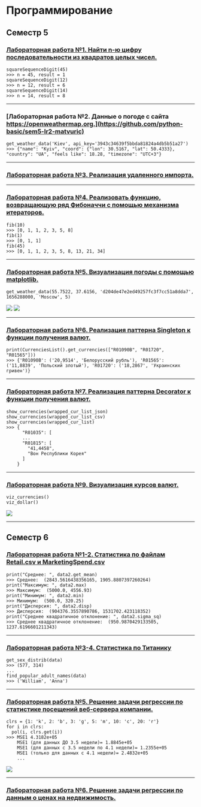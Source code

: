 # Программирование
## Семестр 5

### [Лабораторная работа №1. Найти n-ю цифру последовательности из квадратов целых чисел.](https://github.com/python-basic/sem5-lr1-matvuric)
```
squareSequenceDigit(45)
>>> n = 45, result = 1
squareSequenceDigit(12)
>>> n = 12, result = 6
squareSequenceDigit(14)
>>> n = 14, result = 8
```
***
### [Лабораторная работа №2. Данные о погоде с сайта https://openweathermap.org.](https://github.com/python-basic/sem5-lr2-matvuric)
```
get_weather_data('Kiev', api_key='3943c34639f5bbda81824a4db5b51a27')
>>> {"name": "Kyiv", "coord": {"lon": 30.5167, "lat": 50.4333}, "country": "UA", "feels like": 18.28, "timezone": "UTC+3"}
```
***
### [Лабораторная работа №3. Реализация удаленного импорта.](https://replit.com/@MatviivKirill/prog5lab3#myremotemodule.py)
***
### [Лабораторная работа №4. Реализовать функцию, возвращающую ряд Фибоначчи с помощью механизма итераторов.](https://github.com/python-basic/sem3-lr4-matvuric)
```
fib(10)
>>> [0, 1, 1, 2, 3, 5, 8]
fib(1)
>>> [0, 1, 1]
fib(45)
>>> [0, 1, 1, 2, 3, 5, 8, 13, 21, 34]
```
***
### [Лабораторная работа №5. Визуализация погоды с помощью matplotlib.](https://github.com/matvuric/programming/tree/master/weather_visualizing)
```
get_weather_data(55.7522, 37.6156, 'd204de47e2ed49257fc3f7cc51a8dda7', 1656288000, 'Moscow', 5)
```
![](https://sun9-north.userapi.com/sun9-80/s/v1/if2/FkxEy0WBtKvsOt6Dz1jiwtsUFZf3HiK6GbygRMIubKZ_7mo_K3LIy_NcXISVd874Flk5JVCylonsLejTiUcOGZfZ.jpg?size=1500x500&quality=96&type=album)
![](https://sun9-north.userapi.com/sun9-77/s/v1/if2/xAwOvnAJY2y93FEZwMAUy8bkVCvSfjbEl0yFCPQ2WFhIfKkPSbWkFUPoEckUj1iHMNX7hhU8JkOmTHKCCPLigEL-.jpg?size=1500x500&quality=96&type=album)
***
### [Лабораторная работа №6. Реализация паттерна Singleton к функции получения валют.](https://github.com/matvuric/programming/tree/master/singleton)
```
print(CurrenciesList().get_currencies(["R01090B", "R01720", "R01565"]))
>>> {'R01090B': ('20,9514', 'Белорусский рубль'), 'R01565': ('11,8839', 'Польский злотый'), 'R01720': ('18,2867', 'Украинских гривен')}
```
***
### [Лабораторная работа №7. Реализация паттерна Decorator к функции получения валют.](https://github.com/matvuric/programming/tree/master/decorator)
```
show_currencies(wrapped_cur_list_json)
show_currencies(wrapped_cur_list_csv)
show_currencies(wrapped_cur_list)
>>> {
      "R01035": [
      ...
      "R01815": [
        "41,4458",
        "Вон Республики Корея"
      ]
    }
```
***
### [Лабораторная работа №9. Визуализация курсов валют.](https://colab.research.google.com/drive/1BbstCcPGewLtIWguivoYQzRfA6yLmOCv?usp=sharing)
```
viz_currencies()
viz_dollar()
```
![](https://sun9-east.userapi.com/sun9-29/s/v1/if2/or8WfTwQsbOL91UWXEbE2vPtyRjMcOqFS1RDfxHMN4oi-ZF03WGADcUfR6Wv2ZJ8n8munwhnwAxNw-XAR21a02CU.jpg?size=1200x800&quality=96&type=album)
***

## Семестр 6
### [Лабораторная работа №1-2. Статистика по файлам Retail.csv и MarketingSpend.csv](https://replit.com/@MatviivKirill/prog6lab1#main.py)
```
print("Среднее: ", data2.get_mean)
>>> Среднее:  (2843.5616438356165, 1905.8807397260264)
print("Максимум: ", data2.max)
>>> Максимум:  (5000.0, 4556.93)    
print("Минимум: ", data2.min)
>>> Минимум:  (500.0, 320.25) 
print("Дисперсия: ", data2.disp)
>>> Дисперсия:  (904376.3557890786, 1531702.423118352)
print("Среднее квадратичное отклонение: ", data2.sigma_sq)
>>> Среднее квадратичное отклонение:  (950.9870429133505, 1237.6196601211343)
```
***
### [Лабораторная работа №3-4. Статистика по Титанику](https://replit.com/@MatviivKirill/prog6lab2#main.py)
```
get_sex_distrib(data)
>>> (577, 314)
...
find_popular_adult_names(data)
>>> ('William', 'Anna')
```
***
### [Лабораторная работа №5. Решение задачи регрессии по статистике посещений веб-сервера компании.](https://replit.com/@MatviivKirill/prog6lab5#main.py)
```
clrs = {1: 'k', 2: 'b', 3: 'g', 5: 'm', 10: 'c', 20: 'r'}
for i in clrs:
  pol(i, clrs.get(i))
>>> MSE1 4.3182e+05
    MSE1 (для данных ДО 3.5 недели)= 1.8845e+05
    MSE1 (для данных c 3.5 недели по 4.1 недели)= 1.2355e+05
    MSE1 (только для данных с 4.1 недели)= 2.4832e+05
    ...
```
![](https://sun9-west.userapi.com/sun9-51/s/v1/if2/MciTbrw3ywJWWQXqc9Ecp4lqVujEKuvUW1Mi-HoltzpuCIa_qq-Gnyc27Q_4sGUdWl3RxbATWgN5ue2CZD-J7oTb.jpg?size=640x480&quality=96&type=album)
***
### [Лабораторная работа №6. Решение задачи регрессии по данным о ценах на недвижимость.](https://colab.research.google.com/drive/1xQOf-rtTKB2dqY278Ubwzh1zj6nJM1EA)
